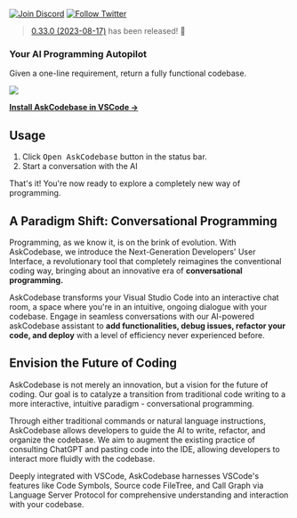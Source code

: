 <a href="https://discord.gg/5Ny6UuNKVD" target="_blank"><img src="https://img.shields.io/discord/1063090582890758175?label=Discord" alt="Join Discord" /></a> <a href="https://twitter.com/intent/user?screen_name=AskCodebase" target="_blank"><img src="https://img.shields.io/twitter/follow/AskCodebase" alt="Follow Twitter" /></a>

> [0.33.0 (2023-08-17)](https://marketplace.visualstudio.com/items/JipitiAI.askcodebase/changelog) has been released! 🎉

### Your AI Programming Autopilot

Given a one-line requirement, return a fully functional codebase.

![](https://images.askcodebase.com/vscode.png)

**[Install AskCodebase in VSCode →](https://marketplace.visualstudio.com/items?itemName=JipitiAI.askcodebase)**

## Usage

1. Click <kbd>Open AskCodebase</kbd> button in the status bar.
2. Start a conversation with the AI

That's it! You're now ready to explore a completely new way of programming.

## A Paradigm Shift: Conversational Programming

Programming, as we know it, is on the brink of evolution. With AskCodebase, we introduce the Next-Generation Developers' User Interface, a revolutionary tool that completely reimagines the conventional coding way, bringing about an innovative era of **conversational programming.**

AskCodebase transforms your Visual Studio Code into an interactive chat room, a space where you're in an intuitive, ongoing dialogue with your codebase. Engage in seamless conversations with our AI-powered askCodebase assistant to **add functionalities, debug issues, refactor your code, and deploy** with a level of efficiency never experienced before.

## Envision the Future of Coding

AskCodebase is not merely an innovation, but a vision for the future of coding. Our goal is to catalyze a transition from traditional code writing to a more interactive, intuitive paradigm - conversational programming.

Through either traditional commands or natural language instructions, AskCodebase allows developers to guide the AI to write, refactor, and organize the codebase. We aim to augment the existing practice of consulting ChatGPT and pasting code into the IDE, allowing developers to interact more fluidly with the codebase.

Deeply integrated with VSCode, AskCodebase harnesses VSCode's features like Code Symbols, Source code FileTree, and Call Graph via Language Server Protocol for comprehensive understanding and interaction with your codebase.